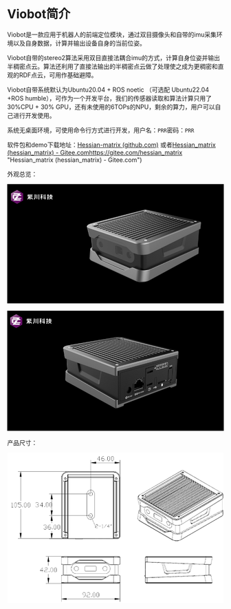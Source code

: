 # Viobot简介

Viobot是一款应用于机器人的前端定位模块，通过双目摄像头和自带的imu采集环境以及自身数据，计算并输出设备自身的当前位姿。

Viobot自带的stereo2算法采用双目直接法耦合imu的方式，计算自身位姿并输出半稠密点云。算法还利用了直接法输出的半稠密点云做了处理使之成为更稠密和直观的RDF点云，可用作基础避障。

Viobot自带系统默认为Ubuntu20.04 + ROS noetic （可选配 Ubuntu22.04 +ROS humble），可作为一个开发平台，我们的传感器读取和算法计算只用了30%CPU + 30% GPU，还有未使用的6TOPs的NPU，剩余的算力，用户可以自己进行开发使用。

系统无桌面环境，可使用命令行方式进行开发，用户名：`PRR`密码：`PRR`

软件包和demo下载地址：[Hessian-matrix (github.com)](https://github.com/Hessian-matrix) 或者[Hessian_matrix (hessian_matrix) - Gitee.com](https://gitee.com/hessian_matrix)https://gitee.com/hessian_matrix "Hessian_matrix (hessian_matrix) - Gitee.com")

外观总览：

![](image/image_Oa5-DBMKKu.png)

![](image/image_5nZtFqVvdY.png)

产品尺寸：

![](image/image_iOmV65Utpd.png)
